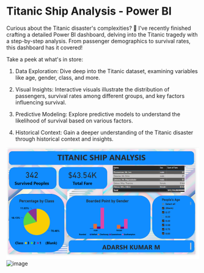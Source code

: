 # Titanic Ship Analysis - Power BI

Curious about the Titanic disaster's complexities? 🤔 I've recently finished crafting a detailed Power BI dashboard, delving into the Titanic tragedy with a step-by-step analysis. From passenger demographics to survival rates, this dashboard has it covered!

Take a peek at what's in store:

1) Data Exploration: Dive deep into the Titanic dataset, examining variables like age, gender, class, and more.

2) Visual Insights: Interactive visuals illustrate the distribution of passengers, survival rates among different groups, and key factors influencing survival.

3) Predictive Modeling: Explore predictive models to understand the likelihood of survival based on various factors.

4) Historical Context: Gain a deeper understanding of the Titanic disaster through historical context and insights.

![image](https://github.com/Addy-m9/DATA-ANALYST-PORTFOLIO/blob/main/POWER%20BI/Projects/Titanic%20ship%20Analysis/Titanic%20Ship%20Analysis%20Dashboard.PNG?raw=true)
![image](https://github.com/Addy-m9/DATA-ANALYST-PORTFOLIO/assets/47582953/e399eb24-9fd5-494c-996d-1959d4a7df46)
